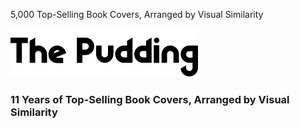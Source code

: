 5,000 Top-Selling Book Covers, Arranged by Visual Similarity

[![](../_resources/b085a7856db944e1969c67cac96863a6.png)](https://pudding.cool/)

### 11 Years of Top-Selling Book Covers, Arranged by Visual Similarity